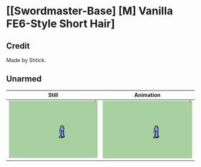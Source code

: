 # [\[Swordmaster-Base\] \[M\] Vanilla FE6-Style Short Hair]

## Credit

Made by Shtick.
	
## Unarmed

| Still | Animation |
| :---: | :-------: |
| ![Unarmed still](./Unarmed_000.png) | ![Unarmed animation](./Unarmed.gif) |
